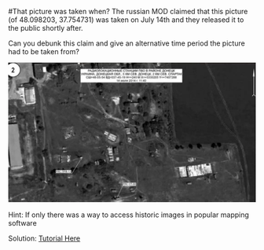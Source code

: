#That picture was taken when?
The russian MOD claimed that this picture (of 48.098203, 37.754731) was taken on July 14th and they released it to the public shortly after.

Can you debunk this claim and give an alternative time period the picture had to be taken from?

![Challenge Image](https://raw.githubusercontent.com/DMUHackers/CHALLENGES/master/OS/challenge1.png)

Hint: If only there was a way to access historic images in popular mapping software

Solution: [Tutorial Here](https://www.bellingcat.com/resources/how-tos/2015/05/31/how-to-find-historical-imagery-of-russias-faked-satellite-photos/) 
